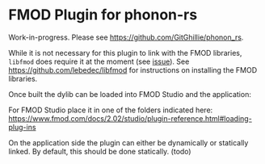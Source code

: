 # FMOD Plugin for phonon-rs

Work-in-progress. Please see https://github.com/GitGhillie/phonon_rs.

While it is not necessary for this plugin to link with the FMOD libraries,
`libfmod` does require it at the moment (see [issue](https://github.com/lebedec/libfmod/issues/15)).
See https://github.com/lebedec/libfmod for instructions on installing the FMOD libraries.

Once built the dylib can be loaded into FMOD Studio and the application:

For FMOD Studio place it in one of the folders indicated here:
https://www.fmod.com/docs/2.02/studio/plugin-reference.html#loading-plug-ins

On the application side the plugin can either be dynamically or statically linked.
By default, this should be done statically. (todo)